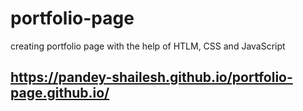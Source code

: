 # portfolio-page
creating portfolio page with the help of HTLM, CSS and JavaScript
## https://pandey-shailesh.github.io/portfolio-page.github.io/
